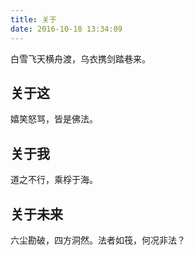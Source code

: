 ```yaml
---
title: 关于
date: 2016-10-18 13:34:09
---
```


白雪飞天横舟渡，乌衣携剑踏巷来。


## 关于这

嬉笑怒骂，皆是佛法。

## 关于我

道之不行，乘桴于海。

## 关于未来

六尘勘破，四方洞然。法者如筏，何况非法？